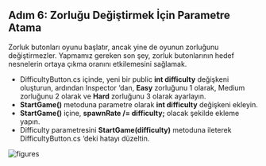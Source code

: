 ## Adım 6: Zorluğu Değiştirmek İçin Parametre Atama
Zorluk butonları oyunu başlatır, ancak yine de oyunun zorluğunu değiştirmezler. Yapmamız gereken son şey, zorluk butonlarının hedef nesnelerin ortaya çıkma oranını etkilemesini sağlamak.

- DifficultyButton.cs içinde, yeni bir public **int difficulty** değişkeni oluşturun, ardından Inspector ‘dan, **Easy** zorluğunu 1 olarak, Medium zorluğunu 2 olarak ve **Hard** zorluğunu 3 olarak ayarlayın.
- **StartGame()**  metoduna parametre olarak **int difficulty** değişkeni ekleyin.
- **StartGame()** içine, **spawnRate /= difficulty;** olacak şekilde ekleme yapın.
- Difficulty parametresini **StartGame(difficulty)** metoduna ileterek DifficultyButton.cs ‘deki hatayı düzeltin.

![figures](https://raw.githubusercontent.com/Kodluyoruz/taskforce/main/unity-junior-programmer/use-parameter-change-difficulty/figures/CWC_B.3.5_image4.png)
